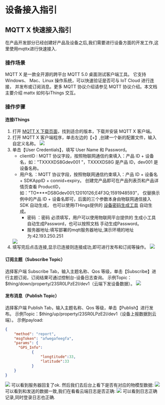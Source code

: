 # 设备接入指引

## MQTT X 快速接入指引
在产品开发部分已经创建好产品及设备之后,我们需要进行设备方面的开发工作,这里使用mqttx进行快速接入.

### 操作场景
MQTT X 是一款全开源的跨平台 MQTT 5.0 桌面测试客户端工具。
它支持 Windows、 Mac、Linux 操作系统，可以快速验证是否可与 IoT Cloud 进行连接，
并发布或订阅消息。更多 MQTT 协议介绍请参见 MQTT 协议介绍。本文档主要介绍 mattx 如何与iThings 交互。

### 操作步骤
#### 连接iThings
1. 打开 [MQTT X 下载页面](https://www.emqx.com/zh/try?product=MQTTX)，找到适合的版本，下载并安装 MQTT X 客户端。
2. 打开 MQTT X 客户端程序，单击左边的【+】,创建一个新的配置文件，输入自定义名称。
   <img src="/assets/thingsMethod/developCenter/设备接入指引/mqttx填写设备信息.png">
3. 单击【User Credentials】，填写 User Name 和 Password。
   * clientID : MQTT 协议字段，按照物联网通信约束填入：产品 ID + 设备名，如："TXXXXDS8Gdev001 "，TXXXXDS8G 是产品 ID，dev001 是设备名称。
   * 用户名 ：MQTT 协议字段，按照物联网通信约束填入：产品 ID + 设备名 + SDKAppID + connid+expiry。
创建完产品即可在产品列表页和产品详情页查看 ProductID，如："TO****DS8Gdev001;12010126;E4F3Q;1591948593"，
仅替换示例中的产品 ID + 设备名即可，后面的三个参数本身由物联网通信接入 SDK 自动生成，
也可以使用iTHings提供的 [设备密码生成工具](/iThings/云端开发指南/password生成工具.md) 自动生成。
     * 密码 ：密码 必须填写，用户可以使用物联网平台提供的 生成小工具 自动生成Password，也可以按照文档 手动生成Password。
     * 服务器地址:填写部署的mqtt服务器地址,演示环境的地址为:42.193.250.251
    <img src="/assets/thingsMethod/developCenter/设备接入指引/mqttx填写完设备信息.png">
4. 填写完后点击连接,显示已连接则连接成功,即可进行发布和订阅等操作。
   <img src="/assets/thingsMethod/developCenter/设备接入指引/mqttx已连接.png">

#### 订阅主题（Subscribe Topic）
选择客户端 Subscribe Tab，输入主题名称、Qos 等级，单击【Subscribe】进行主题订阅，订阅结果可通过控制台-设备日志查询。
示例Topic：$thing/down/property/23SR0LPzE2I/dev1（云端下发设备数据）。
<img src="/assets/thingsMethod/developCenter/设备接入指引/mqttx添加订阅.png">

#### 发布消息（Publish Topic）
选择客户端 Publish Tab，输入主题名称、Qos 等级，单击【Publish】进行发布。
示例Topic：$thing/up/property/23SR0LPzE2I/dev1（设备上报数据到云端）。
示例payload:
```json
{                     
    "method": "report",            
    "msgToken": "afwegafeegfa",   
    "params": { 
      "GPS_Info":
			{
				"longtitude":33,
				"latitude":33
			}
    }
}
```
<img src="/assets/thingsMethod/developCenter/设备接入指引/mqttx发布消息测试.png">
可以看到服务器回复了ok.  
然后我们去后台上看下是否有对应的物模型数据:
<img src="/assets/thingsMethod/developCenter/设备接入指引/mqttx上报后的后台物模型数据.png">
可以看到和发送的数据一致,我们在看看云端日志是否正确:
<img src="/assets/thingsMethod/developCenter/设备接入指引/mqttx上报后的云端日志.png">
可以看到日志正确记录,同时登录日志也正确.